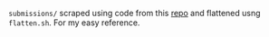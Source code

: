 `submissions/` scraped using code from this [repo](https://github.com/world177/Leetcode-Downloader-for-Submissions) and flattened usng `flatten.sh`.
For my easy reference.
